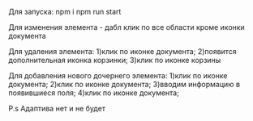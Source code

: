 Для запуска:
npm i
npm run start

Для изменения элемента - дабл клик по все области кроме иконки документа

Для удаления элемента:
1)клик по иконке документа;
2)появится дополнительная иконка корзинки;
3)клик по иконке корзины

Для добавления нового дочернего элемента:
1)клик по иконке документа;
2)клик по иконке документа;
3)вводим информацию в появившиеся поля;
4)клик по иконке документа;

P.s 
Адаптива нет и не будет
